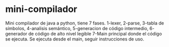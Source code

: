 # mini-compilador
Mini compilador de java a python, tiene 7 fases. 1-lexer, 2-parse, 3-tabla de símbolos, 4-analisis semántico, 5-generacion de código intermedio, 6- generador de código de alto nivel legible 7-Main principal donde el código se ejecuta.
Se ejecuta desde el main, seguir instrucciones de uso.